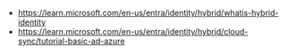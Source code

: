 - https://learn.microsoft.com/en-us/entra/identity/hybrid/whatis-hybrid-identity
- https://learn.microsoft.com/en-us/entra/identity/hybrid/cloud-sync/tutorial-basic-ad-azure
